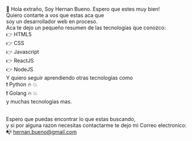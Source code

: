 👋 Hola extraño, Soy Hernan Bueno. Espero que estes muy bien!</br>
Quiero contarte a vos que estas aca que</br>
soy un desarrollador web en proceso.</br>
Aca te dejo un pequeño resumen de las tecnologias que conozco:</br>
👉 HTML5 </br>
👉 CSS</br>
👉 Javascript</br>
👉 ReactJS </br>
👉 NodeJS </br>
Y quiero seguir aprendiendo otras tecnologias como</br>
❗ Python 🔥 💥</br>
❗ Golang 🔥 💥</br>
y muchas tecnologias mas.</br></br>

Espero que puedas encontrar lo que estas buscando,</br>
y si por alguna razon necesitas contactarme te dejo mi Correo electronico:</br>
📭 hernan.bueno@gmail.com</br>



